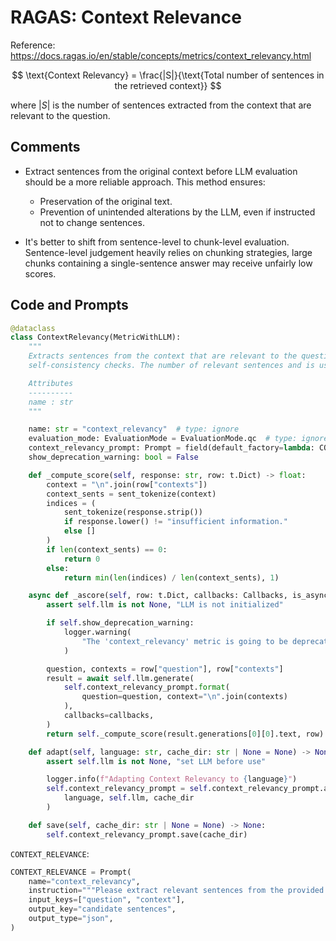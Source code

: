 # RAGAS: Context Relevance

Reference: https://docs.ragas.io/en/stable/concepts/metrics/context_relevancy.html

$$
\text{Context Relevancy} =
\frac{|S|}{\text{Total number of sentences in the retrieved context}}
$$

where $|S|$ is the number of sentences extracted from the context that are relevant to the question.

## Comments

- Extract sentences from the original context before LLM evaluation should be a more reliable approach. This method ensures:
    - Preservation of the original text.
    - Prevention of unintended alterations by the LLM, even if instructed not to change sentences.

- It's better to shift from sentence-level to chunk-level evaluation. Sentence-level judgement heavily relies on chunking strategies, large chunks containing a single-sentence answer may receive unfairly low scores. 

## Code and Prompts

```python
@dataclass
class ContextRelevancy(MetricWithLLM):
    """
    Extracts sentences from the context that are relevant to the question with
    self-consistency checks. The number of relevant sentences and is used as the score.

    Attributes
    ----------
    name : str
    """

    name: str = "context_relevancy"  # type: ignore
    evaluation_mode: EvaluationMode = EvaluationMode.qc  # type: ignore
    context_relevancy_prompt: Prompt = field(default_factory=lambda: CONTEXT_RELEVANCE)
    show_deprecation_warning: bool = False

    def _compute_score(self, response: str, row: t.Dict) -> float:
        context = "\n".join(row["contexts"])
        context_sents = sent_tokenize(context)
        indices = (
            sent_tokenize(response.strip())
            if response.lower() != "insufficient information."
            else []
        )
        if len(context_sents) == 0:
            return 0
        else:
            return min(len(indices) / len(context_sents), 1)

    async def _ascore(self, row: t.Dict, callbacks: Callbacks, is_async: bool) -> float:
        assert self.llm is not None, "LLM is not initialized"

        if self.show_deprecation_warning:
            logger.warning(
                "The 'context_relevancy' metric is going to be deprecated soon! Please use the 'context_precision' metric instead. It is a drop-in replacement just a simple search and replace should work."  # noqa
            )

        question, contexts = row["question"], row["contexts"]
        result = await self.llm.generate(
            self.context_relevancy_prompt.format(
                question=question, context="\n".join(contexts)
            ),
            callbacks=callbacks,
        )
        return self._compute_score(result.generations[0][0].text, row)

    def adapt(self, language: str, cache_dir: str | None = None) -> None:
        assert self.llm is not None, "set LLM before use"

        logger.info(f"Adapting Context Relevancy to {language}")
        self.context_relevancy_prompt = self.context_relevancy_prompt.adapt(
            language, self.llm, cache_dir
        )

    def save(self, cache_dir: str | None = None) -> None:
        self.context_relevancy_prompt.save(cache_dir)
```

`CONTEXT_RELEVANCE`:

```python
CONTEXT_RELEVANCE = Prompt(
    name="context_relevancy",
    instruction="""Please extract relevant sentences from the provided context that is absolutely required answer the following question. If no relevant sentences are found, or if you believe the question cannot be answered from the given context, return the phrase "Insufficient Information".  While extracting candidate sentences you're not allowed to make any changes to sentences from given context.""",
    input_keys=["question", "context"],
    output_key="candidate sentences",
    output_type="json",
)
```
